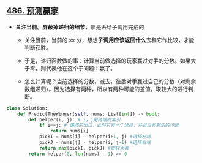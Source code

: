 ## [486. 预测赢家](https://leetcode-cn.com/problems/predict-the-winner/)

- **关注当前。屏蔽掉递归的细节**，那是丢给子调用完成的

  - 关注当前，当前的 xx 分，想想**子调用应该返回什么**去和它作比较，才能判断获胜。
  - 于是，递归函数做的事：计算当前做选择的玩家赢过对手的分数。如果大于零，则代表他在这个子问题中赢了。

  - 怎么计算呢？当前选择的分数，减去，往后对手赢过自己的分数（对剩余数组递归）。因为选择有两种，所以有两种可能的差值，取较大的进行判断。

```python
class Solution:
    def PredictTheWinner(self, nums: List[int]) -> bool:
        def helper(i, j): # i，j是两端的索引
            if i==j: # 递归的出口，此时只有一个选择，并且没有剩余的可选
                return nums[i]
            pickI = nums[i] - helper(i+1, j) #选择左端
            pickJ = nums[j] - helper(i, j-1) #选择右端
            return max(pickI, pickJ) #取较大者
        return helper(0, len(nums) - 1) >= 0
```

